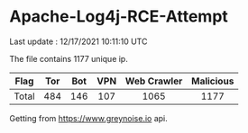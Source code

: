 
# Apache-Log4j-RCE-Attempt

Last update : 12/17/2021 10:11:10 UTC

The file contains 1177 unique ip.

| Flag | Tor | Bot | VPN | Web Crawler | Malicious |
| :-:  | :-: | :-: | :-: | :-:         | :-:       |
| Total| 484  | 146  | 107  | 1065          | 1177        |

Getting from https://www.greynoise.io api.